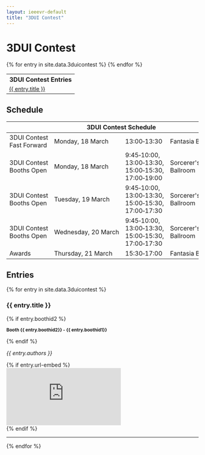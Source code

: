 ```yaml
---
layout: ieeevr-default
title: "3DUI Contest"
---
```

<h1>3DUI Contest</h1>
  
<div>
    <table class="styled-table">
        <tr>
            <th>3DUI Contest Entries</th>
        </tr>
        {% for entry in site.data.3duicontest %}
            <tr>
                <td style="font-size: 0.9em;"><a href="#{{ entry.id }}" title="{{ entry.title }}">{{ entry.title }}</a></td>
            </tr>
        {% endfor %}
    </table>
</div>
<h2>Schedule</h2>
<p>
    <table class="program-table">
        <thead>
            <tr>
                <th colspan="4">3DUI&nbsp;Contest&nbsp;Schedule </th>
            </tr>
        </thead>
        <tbody>           
            <tr>
                <td style="width:25%">3DUI&nbsp;Contest Fast&nbsp;Forward</td>
                <td style="width:25%">Monday,&nbsp;18&nbsp;March</td>                
                <td style="width:25%">13:00&#8209;13:30</td>             
                <td style="width:25%">Fantasia Ballroom&nbsp;H</td>
            </tr>
             <tr>
                <td>3DUI&nbsp;Contest Booths&nbsp;Open</td>
                <td>Monday,&nbsp;18&nbsp;March</td>                
                <td>9:45&#8209;10:00, 13:00&#8209;13:30, 15:00&#8209;15:30, 17:00&#8209;19:00</td>       
                <td>Sorcerer's&nbsp;Apprentice Ballroom</td>  
            </tr>            
             <tr>
                <td>3DUI&nbsp;Contest Booths&nbsp;Open</td>
                <td>Tuesday,&nbsp;19&nbsp;March</td>                
                <td>9:45&#8209;10:00, 13:00&#8209;13:30, 15:00&#8209;15:30, 17:00&#8209;17:30</td>       
                <td>Sorcerer's&nbsp;Apprentice Ballroom</td>  
            </tr>
            <tr>
                <td>3DUI&nbsp;Contest Booths&nbsp;Open</td>
                <td>Wednesday,&nbsp;20&nbsp;March</td>                
                <td>9:45&#8209;10:00, 13:00&#8209;13:30, 15:00&#8209;15:30, 17:00&#8209;17:30</td>       
                <td>Sorcerer's&nbsp;Apprentice Ballroom</td>  
            </tr>
            <tr>
                <td>Awards</td>
                <td>Thursday,&nbsp;21&nbsp;March</td>                
                <td>15:30&#8209;17:00</td>       
                <td>Fantasia Ballroom&nbsp;H</td>  
            </tr>
        </tbody>
    </table>
</p>
<h2>Entries</h2>
<div>
    {% for entry in site.data.3duicontest %}
        <h3 id="{{ entry.id }}">{{ entry.title }}</h3>
        {% if entry.boothid2 %}
            <p><small><strong> Booth {{ entry.boothid2}} - {{ entry.boothid1}}   </strong></small></p>        
        {% endif %}
        <p><i>{{ entry.authors }}</i></p>  
        {% if entry.url-embed %}
            <div class="video-container">
                <iframe src="https://www.youtube.com/embed/{{ entry.url-embed }}" frameborder="0" allow="accelerometer; autoplay; encrypted-media; gyroscope; picture-in-picture" allowfullscreen></iframe>
            </div>
        {% endif %}
        <hr>
    {% endfor %}
</div>
